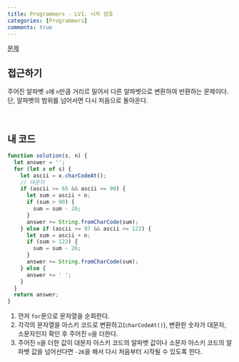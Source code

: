 ```yaml
---
title: Programmers - LV1. 시저 암호
categories: [Programmers]
comments: true
---
```


[문제](https://programmers.co.kr/learn/courses/30/lessons/12926)

## 접근하기

주어진 알파벳 `s`에 `n`만큼 거리르 밀어서 다른 알파벳으로 변환하여 반환하는 문제이다.
단, 알파벳의 범위를 넘어서면 다시 처음으로 돌아온다.

<br>

## 내 코드

```js
function solution(s, n) {
  let answer = '';
  for (let x of s) {
    let ascii = x.charCodeAt();
    // 대문자
    if (ascii >= 65 && ascii <= 90) {
      let sum = ascii + n;
      if (sum > 90) {
        sum = sum - 26;
      }
      answer += String.fromCharCode(sum);
    } else if (ascii >= 97 && ascii <= 122) {
      let sum = ascii + n;
      if (sum > 122) {
        sum = sum - 26;
      }
      answer += String.fromCharCode(sum);
    } else {
      answer += ' ';
    }
  }
  return answer;
}
```

1. 먼저 `for`문으로 문자열을 순회한다.
2. 각각의 문자열을 아스키 코드로 변환하고(`charCodeAt()`), 변환한 숫자가 대문자, 소문자인지 확인 후 주어진 `n`을 더한다.
3. 주어진 `n`을 더한 값이 대문자 아스키 코드의 알파벳 값이나 소문자 아스키 코드의 알파벳 값을 넘어선다면 `-26`을 해서 다시 처음부터 시작될 수 있도록 한다.
